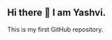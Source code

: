 ## Hi there 👋 I am Yashvi.
This is my first GitHub repository.

<!--
**Yashvij03-gith/Yashvij03-gith** is a ✨ _special_ ✨ repository because its `README.md` (this file) appears on your GitHub profile.

Here are some ideas to get you started:

- 🔭 I’m currently pursuing my Bachelor's in Technology.
- 🌱 I’m currently learning Python.
- 👯 I’m looking to collaborate on ...
- 🤔 I’m looking for help with ...
- 💬 Ask me about ...
- 📫 How to reach me: ...
- 😄 Pronouns: She/her
- ⚡ Fun fact: I think none of us know what we're doing, and it all works on everyone fooling each other and pretending that we know.
-->
